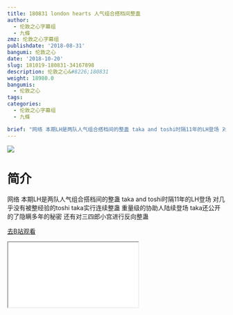 ```yaml
---
title: 180831 london hearts 人气组合搭档间整蛊
author:
  - 伦敦之心字幕组
  - 九條
zmz: 伦敦之心字幕组
publishdate: '2018-08-31'
bangumi: 伦敦之心
date: '2018-10-20'
slug: 181019-180831-34167898
description: 伦敦之心&#8226;180831
weight: 18980.0
bangumis:
  - 伦敦之心
tags:
categories:
  - 伦敦之心字幕组
  - 九條

brief: "网络 本期LH是两队人气组合搭档间的整蛊 taka and toshi时隔11年的LH登场 对几乎没有被整经验的toshi taka实行连续整蛊 重量级的协助人陆续登场 taka还公开的了隐瞒多年的秘密 还有对三四郎小宫进行反向整蛊"
---
```

![](https://i.imgur.com/t0cX9Ac.jpg)
# 简介  
网络
本期LH是两队人气组合搭档间的整蛊 taka and toshi时隔11年的LH登场 对几乎没有被整经验的toshi taka实行连续整蛊 重量级的协助人陆续登场 taka还公开的了隐瞒多年的秘密 还有对三四郎小宫进行反向整蛊  

[去B站观看](https://www.bilibili.com/video/av34167898/)
<div class ="resp-container"><iframe class="testiframe" src="//player.bilibili.com/player.html?aid=34167898"", scrolling="no", allowfullscreen="true" > </iframe></div> 
